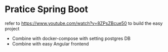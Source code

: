 # Pratice Spring Boot
refer to https://www.youtube.com/watch?v=8ZPsZBcue50 to build the easy project

- Combine with docker-compose with setting postgres DB
- Combine with easy Angular frontend  

